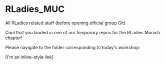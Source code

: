 # RLadies_MUC
All RLadies related stuff (before opening official group Git)

Cool that you landed in one of our _temporary_ repos for the RLadies Munich chapter! 

Please navigate to the folder corresponding to today's workshop: 

[I'm an inline-style link] 


